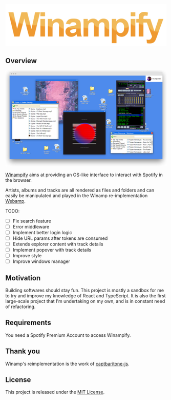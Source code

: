 <p align="center">
  <img width="534" src="./images/winampifylogo.png">
</p>

## Overview

<center><a href="http://winampify.io"><img src="./images/screenshot.png" /></a></center>

<a href="http://winampify.io">Winampify</a> aims at providing an OS-like interface to interact with Spotify in the browser.

Artists, albums and tracks are all rendered as files and folders and can easily be manipulated and played in the Winamp re-implementation <a href="https://github.com/captbaritone/webamp">Webamp</a>.

TODO:

- [ ] Fix search feature
- [ ] Error middleware
- [ ] Implement better login logic
- [ ] Hide URL params after tokens are consumed
- [ ] Extends explorer content with track details
- [ ] Implement popover with track details
- [ ] Improve style
- [ ] Improve windows manager

## Motivation

Building softwares should stay fun. This project is mostly a sandbox for me to try and improve my knowledge of React and TypeScript. It is also the first large-scale project that I'm undertaking on my own, and is in constant need of refactoring.

## Requirements

You need a Spotify Premium Account to access Winampify.

## Thank you

Winamp's reimplementation is the work of <a href="https://github.com/captbaritone">captbaritone-js</a>.

## License

This project is released under the [MIT License](LICENSE.txt).

